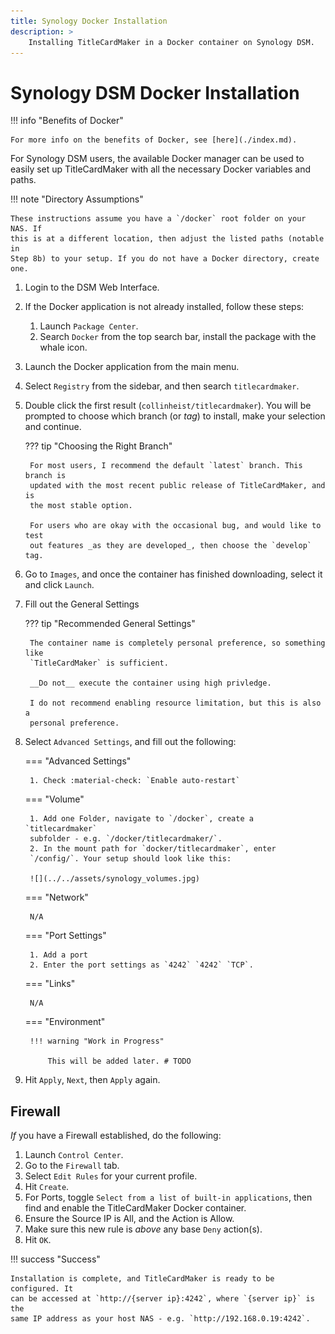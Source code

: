 ```yaml
---
title: Synology Docker Installation
description: >
    Installing TitleCardMaker in a Docker container on Synology DSM.
---
```


# Synology DSM Docker Installation

!!! info "Benefits of Docker"

    For more info on the benefits of Docker, see [here](./index.md).

For Synology DSM users, the available Docker manager can be used to
easily set up TitleCardMaker with all the necessary Docker variables and
paths.

!!! note "Directory Assumptions"

    These instructions assume you have a `/docker` root folder on your NAS. If
    this is at a different location, then adjust the listed paths (notable in
    Step 8b) to your setup. If you do not have a Docker directory, create one.

1. Login to the DSM Web Interface.
2. If the Docker application is not already installed, follow these steps:

    1. Launch `Package Center`.
    2. Search `Docker` from the top search bar, install the package with
    the whale icon.

3. Launch the Docker application from the main menu.
4. Select `Registry` from the sidebar, and then search `titlecardmaker`.
5. Double click the first result (`collinheist/titlecardmaker`). You will be
prompted to choose which branch (or _tag_) to install, make your selection and
continue.

    ??? tip "Choosing the Right Branch"

        For most users, I recommend the default `latest` branch. This branch is
        updated with the most recent public release of TitleCardMaker, and is
        the most stable option.

        For users who are okay with the occasional bug, and would like to test
        out features _as they are developed_, then choose the `develop` tag.

6. Go to `Images`, and once the container has finished downloading,
select it and click `Launch`.
7. Fill out the General Settings

    ??? tip "Recommended General Settings"

        The container name is completely personal preference, so something like
        `TitleCardMaker` is sufficient.

        __Do not__ execute the container using high privledge.

        I do not recommend enabling resource limitation, but this is also a
        personal preference.

8. Select `Advanced Settings`, and fill out the following:

    === "Advanced Settings"

        1. Check :material-check: `Enable auto-restart`

    === "Volume"
    
        1. Add one Folder, navigate to `/docker`, create a `titlecardmaker`
        subfolder - e.g. `/docker/titlecardmaker/`.
        2. In the mount path for `docker/titlecardmaker`, enter
        `/config/`. Your setup should look like this:

        ![](../../assets/synology_volumes.jpg)

    === "Network"

        N/A

    === "Port Settings"

        1. Add a port
        2. Enter the port settings as `4242` `4242` `TCP`.

    === "Links"

        N/A

    === "Environment"

        !!! warning "Work in Progress"

            This will be added later. # TODO

9. Hit `Apply`, `Next`, then `Apply` again.

## Firewall

_If_ you have a Firewall established, do the following:

1. Launch `Control Center`.
2. Go to the `Firewall` tab.
3. Select `Edit Rules` for your current profile.
4. Hit `Create`.
5. For Ports, toggle `Select from a list of built-in applications`, then
find and enable the TitleCardMaker Docker container.
6. Ensure the Source IP is All, and the Action is Allow.
7. Make sure this new rule is _above_ any base `Deny` action(s).
8. Hit `OK`.

!!! success "Success"

    Installation is complete, and TitleCardMaker is ready to be configured. It
    can be accessed at `http://{server ip}:4242`, where `{server ip}` is the
    same IP address as your host NAS - e.g. `http://192.168.0.19:4242`.
